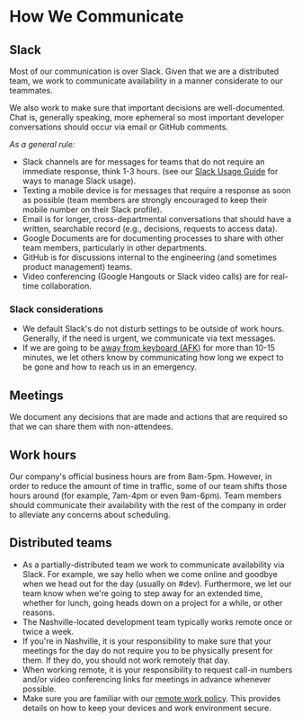 # How We Communicate

## Slack

Most of our communication is over Slack. Given that we are a distributed team,
we work to communicate availability in a manner considerate to our teammates.

We also work to make sure that important decisions are well-documented. Chat is,
generally speaking, more ephemeral so most important developer conversations
should occur via email or GitHub comments.

*As a general rule:*

- Slack channels are for messages for teams that do not require an immediate
  response, think 1-3 hours. (see our [Slack Usage
  Guide](https://docs.google.com/document/d/1a1713dQdCn-3_UYn4GGd4aPwOtJTtx2mlRu1cx7cyh8/edit)
  for ways to manage Slack usage).
- Texting a mobile device is for messages that require a response as soon as
  possible (team members are strongly encouraged to keep their mobile number
  on their Slack profile).
- Email is for longer, cross-departmental conversations that should have a
  written, searchable record (e.g., decisions, requests to access data).
- Google Documents are for documenting processes to share with other team
  members, particularly in other departments.
- GitHub is for discussions internal to the engineering (and sometimes product
  management) teams.
- Video conferencing (Google Hangouts or Slack video calls) are for
  real-time collaboration.

### Slack considerations

- We default Slack's do not disturb settings to be outside of work hours.
  Generally, if the need is urgent, we communicate via text messages.
- If we are going to be [away from keyboard
  (AFK)](http://www.internetslang.com/AFK-meaning-definition.asp) for more than
  10-15 minutes, we let others know by communicating how long we expect to be
  gone and how to reach us in an emergency.

## Meetings

We document any decisions that are made and actions that are required so that we
can share them with non-attendees.

## Work hours

Our company's official business hours are from 8am-5pm. However, in order to
reduce the amount of time in traffic, some of our team shifts those hours around
(for example, 7am-4pm or even 9am-6pm). Team members should communicate their
availability with the rest of the company in order to alleviate any concerns
about scheduling.

## Distributed teams

- As a partially-distributed team we work to communicate availability via Slack.
  For example, we say hello when we come online and goodbye when we head out for
  the day (usually on #dev). Furthermore, we let our team know when we're going to
  step away for an extended time, whether for lunch, going heads down on a project
  for a while, or other reasons.
- The Nashville-located development team typically works remote once or twice a week.
- If you're in Nashville, it is your responsibility to make sure that your meetings
  for the day do not require you to be physically present for them. If they do,
  you should not work remotely that day.
- When working remote, it is your responsibility to request call-in numbers
  and/or video conferencing links for meetings in advance whenever possible.
- Make sure you are familiar with our [remote work policy](https://docs.google.com/document/d/1eCmUvFDMOIAwf9nsTMLBPPlTZfWSu1GzQhPpS77hiM0/edit).
  This provides details on how to keep your devices and work environment secure.
